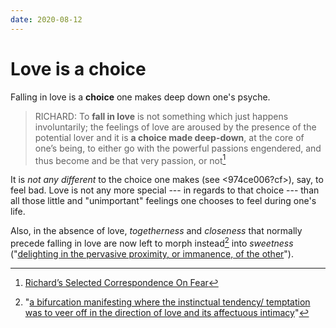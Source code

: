 ```yaml
---
date: 2020-08-12
---
```


# Love is a choice

Falling in love is a **choice** one makes deep down one's psyche.

> RICHARD: To **fall in love** is not something which just happens involuntarily; the feelings of love are aroused by the presence of the potential lover and it is **a choice made deep-down**, at the core of one’s being, to either go with the powerful passions engendered, and thus become and be that very passion, or not[^richard]

[^richard]: [Richard’s Selected Correspondence On Fear](http://actualfreedom.com.au/richard/selectedcorrespondence/sc-fear2.htm)

It is *not any different* to the choice one makes (see <974ce006?cf>), say, to feel bad. Love is not any more special --- in regards to that choice --- than all those little and "unimportant" feelings one chooses to feel during one's life.

Also, in the absence of love, *togetherness* and *closeness* that normally precede falling in love are now left to morph instead[^bif] into *sweetness* ("[delighting in the pervasive proximity, or immanence, of the other](http://www.actualfreedom.com.au/richard/selectedcorrespondence/sc-intimacy.htm)").

[^bif]: "[a bifurcation manifesting where the instinctual tendency/ temptation was to veer off in the direction of love and its affectuous intimacy](http://www.actualfreedom.com.au/richard/selectedcorrespondence/sc-intimacy.htm)"